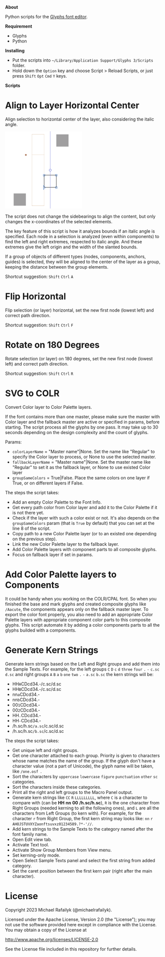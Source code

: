 **About**

Python scripts for the [Glyphs font editor](http://glyphsapp.com/).

**Requirement**

- Glyphs
- Python

**Installing**

- Put the scripts into `~/Library/Application Support/Glyphs 3/Scripts` folder.
- Hold down the `Option` key and choose Script > Reload Scripts, or just press `Shift` `Opt` `Cmd` `Y` keys.

**Scripts**

# Align to Layer Horizontal Center

Align selection to horizontal center of the layer, also considering the italic angle.

![](Images/AlignToLayerHorizontalCenter.gif)

The script does not change the sidebearings to align the content, but only changes the x-coordinates of the selected elements.

The key feature of this script is how it analyzes bounds if an italic angle is specified. Each node in a selection is analyzed (even within components) to find the left and right extremes, respected to italic angle. And these extremes give the left origin and the width of the slanted bounds.

If a group of objects of different types (nodes, components, anchors, guides) is selected, they will be aligned to the center of the layer as a group, keeping the distance between the group elements.

Shortcut suggestion: `Shift` `Ctrl` `A`

# Flip Horizontal

Flip selection (or layer) horizontal, set the new first node (lowest left) and correct path direction.

Shortcut suggestion: `Shift` `Ctrl` `F`

# Rotate on 180 Degrees

Rotate selection (or layer) on 180 degrees, set the new first node (lowest left) and correct path direction.

Shortcut suggestion: `Shift` `Ctrl` `R`

# SVG to COLR

Convert Color layer to Color Palette layers.

If the font contains more than one master, please make sure the master with Color layer and the fallback master are active or specified in params, before starting. The script process all the glyphs by one pass. It may take up to 30 seconds depending on the design complexity and the count of glyphs.

Params:

- `colorLayerName` = "Master name"|None. Set the name like "Regular" to specify the Color layer to process, or None to use the selected master.
- `fallbackLayerName` = "Master name"|None. Set the master name like "Regular" to set it as the fallback layer, or None to use existed Color layer
- `groupSameColors` = True|False. Place the same colors on one layer if True, or on different layers if False.

The steps the script takes:

- Add an empty Color Palette to the Font Info.
- Get every path color from Color layer and add it to the Color Palette if it is not there yet.
- Check if the layer with such a color exist or not. It's also depends on the `groupSameColors` param (that is `True` by default) that you can set at the line 8 of the script.
- Copy path to a new Color Palette layer (or to an existed one depending on the previous step).
- Link the new Color Palette layer to the fallback layer.
- Add Color Palette layers with component parts to all composite glyphs.
- Focus on fallback layer if set in params.

# Add Color Palette layers to Components

It could be handy when you working on the COLR/CPAL font. So when you finished the base and mark glyphs and created composite glyphs like `/Aacute`, the components appears only on the fallback master layer. To export the color font properly, you also need to add an appropriate Color Palette layers with appropriate component color parts to this composite glyphs. This script automate it by adding a color components parts to all the glyphs builded with a components.

# Generate Kern Strings

Generate kern strings based on the Left and Right groups and add them into the Sample Texts. For example, for the left groups `C` `D` `c` `d` `three` `four` `.` `-` `c.sc` `d.sc` and right groups `A` `B` `a` `b` `one` `two` `.` `-` `a.sc` `b.sc` the kern strings will be:

- HH`A`CDcd34.-/c.sc/d.sc
- HH`B`CDcd34.-/c.sc/d.sc
- nn`a`CDcd34.-
- nn`b`CDcd34.-
- 00`1`CDcd34.-
- 00`2`CDcd34.-
- HH`.`CDcd34.-
- HH`-`CDcd34.-
- /h.sc/h.sc`/a.sc`/c.sc/d.sc
- /h.sc/h.sc`/b.sc`/c.sc/d.sc

The steps the script takes:

- Get unique left and right groups.
- Get one character attached to each group. Priority is given to characters whose name matches the name of the group. If the glyph don't have a character value (not a part of Unicode), the glyph name will be taken, like `/one.osf `.
- Sort the characters by `uppercase` `lowercase` `figure` `punctuation` `other` `sc` categories.
- Sort the characters inside these categories.
- Print all the right and left groups to the Macro Panel output.
- Generate kern strings like `CC` `R` `LLLLLLLLL`, where `C` is a character to compare with (can be **HH** **nn** **00** **/h.sc/h.sc**), `R` is the one character from Right Groups (needed kerning to all the following ones), and `L` are all the characters from Left Groups (to kern with). For example, for the character `r` from Right Group, the first kern string may looks like: `nn` `r` `AHOJSTUVXYZaonftsuvxz01234589.?*-'//`.
- Add kern strings to the Sample Texts to the category named after the font family name.
- Open Edit view tab.
- Activate Text tool.
- Activate Show Group Members from View menu.
- Set kerning-only mode.
- Open Select Sample Texts panel and select the first string from added category.
- Set the caret position between the first kern pair (right after the main character).

# License

Copyright 2023 Michael Rafailyk (@michaelrafailyk).

Licensed under the Apache License, Version 2.0 (the "License"); you may not use the software provided here except in compliance with the License. You may obtain a copy of the License at

http://www.apache.org/licenses/LICENSE-2.0

See the License file included in this repository for further details.
